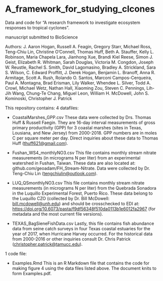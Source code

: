 # A_framework_for_studying_clcones
Data and code for “A research framework to investigate ecosystem responses to tropical cyclones”.

manuscript submitted to BioScience

Authors:
J. Aaron Hogan, Russell A. Feagin, Gregory Starr, Michael Ross, Teng-Chiu Lin, Christine O’Connell, Thomas Huff, Beth A. Stauffer, Kelly L. Robinson, Maria Chapela Lara, Jianhong Xue, Brandi Kiel Reese, Simon J. Geist, Elizabeth R. Whitman, Sarah Douglas, Victoria M. Congdon, Joseph W. Reustle, Rachel S. Smith, David Lagomasino, Bradley A. Strickland, Sara S. Wilson, C. Edward Proffitt, J. Derek Hogan, Benjamin L. Branoff, Anna R. Armitage, Scott A. Rush, Rolando O. Santos, Marconi Campos-Cerqueira, Paul A. Montagna, Brad Erisman, Lily Walker, Whendee L. Silver, Todd A. Crowl, Michael Wetz, Nathan Hall, Xiaoming Zou, Steven C. Pennings, Lih-Jih Wang, Chung-Te Chang, Miguel Leon, William H. McDowell, John S. Kominoski, Christopher J. Patrick

This repository contains:
4 datafiles:
- CoastalMarshes_GPP.csv
These data were collected by Drs. Thomas Huff & Russell Faegin.  They are 16-day interval measurements of gross primary productivity  (GPP) for 3 coastal marshes (sites in Texas, Lousiana, and New Jersey) from 2000-2018.  GPP numbers are in moles C per square meter per day.  Direct inquiries about these data to Thomas Huff (thuff621@gmail.com).

- Fushan_WS4_monthlyNO3.csv
This file contains monthly stream nitrate measurements (in micrograms N per liter) from an experimental watershed in Fushan, Taiwan.  These data are also located at: github.com/geoadam/FH_Stream-Nitrate.   Data were collected by Dr. Teng-Chiu Lin (tengchiulin@outlook.com). 

- LUQ_QSmonthlyNO3.csv
This file contains monthly stream nitrate measurements (in micrograms N per liter) from the Quebrada Sonadora in the Luquillo Experimental Forest, Puerto Rico.  These data belong to the Luquillo CZO (collected by Dr. Bill McDowell: bill.mcdowell@unh.edu) and should be crosschecked to EDI at: https://doi.org/10.6073/pasta/f9df56348f510da0113b1e6012fa2967 (for metadata and the most current file versions). 

- TEXAS_BagSieneFishData.csv
Lastly, this file contains fish abundance data from seine catch surveys in four Texas coastal estuaries for the year of 2017, when Hurricane Harvey occurred.  For the historical data from 2000-2016 or other inquiries consult Dr. Chris Patrick (christopher.patrick@tamucc.edu). 

1 code file:
- Examples.Rmd
This is an R Markdown file that contains the code for making figure 4 using the data files listed above.  The document knits to form Examples.pdf. 
